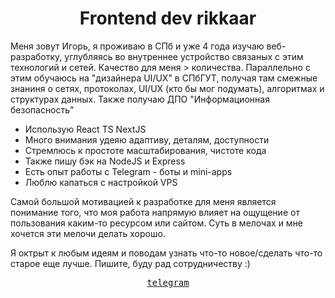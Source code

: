 <h1 align="center">Frontend dev rikkaar</h1>
<p>Меня зовут Игорь, я проживаю в СПб и уже 4 года изучаю веб-разработку, углубляясь во внутреннее устройство связаных с этим технологий и сетей. Качество для меня > количества. Параллельно с этим обучаюсь на "дизайнера UI/UX" в СПбГУТ, получая там смежные знаниня о сетях, протоколах, UI/UX (кто бы мог подумать), алгоритмах и структурах данных. Также получаю ДПО "Информационная безопасность"</p>
<ul>
  <li>Использую React TS NextJS</li>
  <li>Много внимания удеяю адаптиву, деталям, доступности</li>
  <li>Стремлюсь к простоте масштабирования, чистоте кода</li>
  <li>Также пишу бэк на NodeJS и Express</li>
  <li>Есть опыт работы с Telegram - боты и mini-apps</li>
  <li>Люблю капаться с настройкой VPS</li>
</ul>

<p>Самой большой мотивацией к разработке для меня является понимание того, что моя работа напрямую влияет на ощущение от пользования каким-то ресурсом или сайтом. Суть в мелочах и мне хочется эти мелочи делать хорошо.</p>

<p>Я октрыт к любым идеям и поводам узнать что-то новое/сделать что-то старое еще лучше. Пишите, буду рад сотрудничеству :)</p>

<p align="center">
  <samp>
    <a href="https://t.me/rikkaar">telegram</a>
  </samp>
</p>
